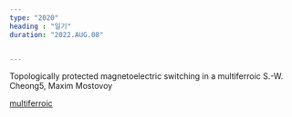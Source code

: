 ```yaml
---
type: "2020"
heading : "일기"
duration: "2022.AUG.08"


---
```

 
 
 
Topologically protected magnetoelectric switching in a multiferroic
S.-W. Cheong5, Maxim Mostovoy
   
 [multiferroic](https://www.nature.com/articles/s41586-022-04851-6.pdf)
 